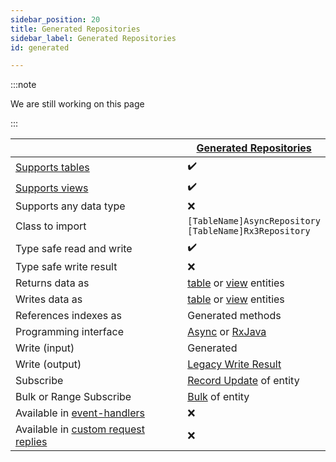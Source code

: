 ```yaml
---
sidebar_position: 20
title: Generated Repositories
sidebar_label: Generated Repositories
id: generated

---
```


:::note

We are still working on this page

:::

|                                                                                                 | [Generated Repositories](../generated)                                             |
|-------------------------------------------------------------------------------------------------|------------------------------------------------------------------------------------|
| [Supports tables](../../../concepts/data-structure/tables)                                      | ✔️                                                                                 |
| [Supports views](../../../concepts/data-structure/views)                                        | ✔️                                                                                 |
| Supports any data type                                                                          | ❌                                                                                  |
| Class to import                                                                                 | `[TableName]AsyncRepository` <br/> `[TableName]Rx3Repository`                      |
| Type safe read and write                                                                        | ✔️                                                                                 | 
| Type safe write result                                                                          | ❌                                                                                  | 
| Returns data as                                                                                 | [table](../../data-types/tables) or [view](../../data-types/views) entities        |
| Writes data as                                                                                  | [table](../../data-types/tables) or [view](../../data-types/views) entities        |
| References indexes as                                                                           | Generated methods                                                                  |
| Programming interface                                                                           | [Async](../../../reference/apis/async) or [RxJava](../../../reference/apis/rxjava) |
| Write (input)                                                                                   | Generated                                                                          |
| Write (output)                                                                                  | [Legacy Write Result](../../helper/write-result/legacy)                            |
| Subscribe                                                                                       | [Record Update](../../helper/subscription/record-update) of entity                 |
| Bulk or Range Subscribe                                                                         | [Bulk](../../helper/subscription/bulk) of entity                                   |
| Available in [event-handlers](../../../../configure-key-modules/event-handlers/configure)       | ❌                                                                                  |
| Available in [custom request replies](../../../../configure-key-modules/request-servers/custom) | ❌                                                                                  |
